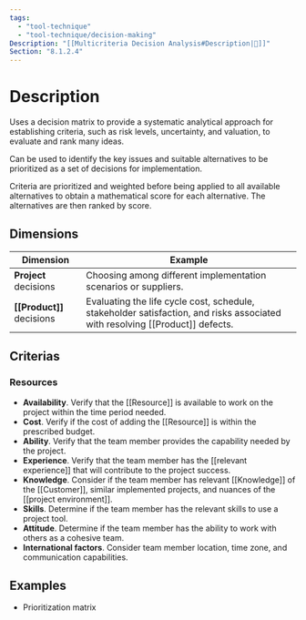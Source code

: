 ```yaml
---
tags:
  - "tool-technique"
  - "tool-technique/decision-making"
Description: "[[Multicriteria Decision Analysis#Description|📝]]"
Section: "8.1.2.4"
---
```

# Description
Uses a decision matrix to provide a systematic analytical approach for establishing criteria, such as risk levels, uncertainty, and valuation, to evaluate and rank many ideas.

Can be used to identify the key issues and suitable alternatives to be prioritized as a set of decisions for implementation.

Criteria are prioritized and weighted before being applied to all available alternatives to obtain a mathematical score for each alternative. The alternatives are then ranked by score.
## Dimensions
| Dimension | Example |
| ---- | ---- |
| **Project** decisions | Choosing among different implementation scenarios or suppliers. |
| **[[Product]]** decisions | Evaluating the life cycle cost, schedule, stakeholder satisfaction, and risks associated with resolving [[Product]] defects. |
## Criterias
### Resources
- **Availability**. Verify that the [[Resource]] is available to work on the project within the time period needed.
- **Cost**. Verify if the cost of adding the [[Resource]] is within the prescribed budget.
- **Ability**. Verify that the team member provides the capability needed by the project.
- **Experience**. Verify that the team member has the [[relevant experience]] that will contribute to the project success.
- **Knowledge**. Consider if the team member has relevant [[Knowledge]] of the [[Customer]], similar implemented projects, and nuances of the [[project environment]].
- **Skills**. Determine if the team member has the relevant skills to use a project tool.
- **Attitude**. Determine if the team member has the ability to work with others as a cohesive team.
- **International factors**. Consider team member location, time zone, and communication capabilities.
## Examples
- Prioritization matrix

